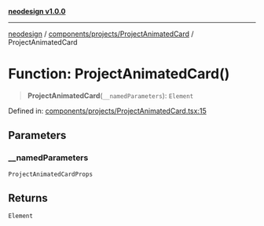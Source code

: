 [**neodesign v1.0.0**](../../../../README.md)

***

[neodesign](../../../../modules.md) / [components/projects/ProjectAnimatedCard](../README.md) / ProjectAnimatedCard

# Function: ProjectAnimatedCard()

> **ProjectAnimatedCard**(`__namedParameters`): `Element`

Defined in: [components/projects/ProjectAnimatedCard.tsx:15](https://github.com/mladjom/neodesign/blob/12ebc446849a001345c104056aef95c6372b148e/components/projects/ProjectAnimatedCard.tsx#L15)

## Parameters

### \_\_namedParameters

`ProjectAnimatedCardProps`

## Returns

`Element`
